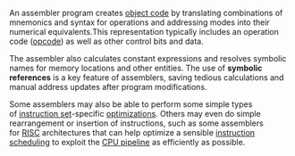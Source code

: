 An assembler program creates [object code](https://en.wikipedia.org/wiki/Object_code) by translating combinations of mnemonics and syntax for operations and addressing modes into their numerical equivalents.This representation typically includes an operation code ([opcode](https://en.wikipedia.org/wiki/Opcode)) as well as other control bits and data.

The assembler also calculates constant expressions and resolves symbolic names for memory locations and other entities. The use of **symbolic references** is a key feature of assemblers, saving tedious calculations and manual address updates after program modifications.

Some assemblers may also be able to perform some simple types of [instruction set](https://en.wikipedia.org/wiki/Instruction_set)-specific [optimizations](https://en.wikipedia.org/wiki/Compiler_optimization). Others may even do simple rearrangement or insertion of instructions, such as some assemblers for [RISC](https://en.wikipedia.org/wiki/RISC) architectures that can help optimize a sensible [instruction scheduling](https://en.wikipedia.org/wiki/Instruction_scheduling) to exploit the [CPU pipeline](https://en.wikipedia.org/wiki/CPU_pipeline) as efficiently as possible.
